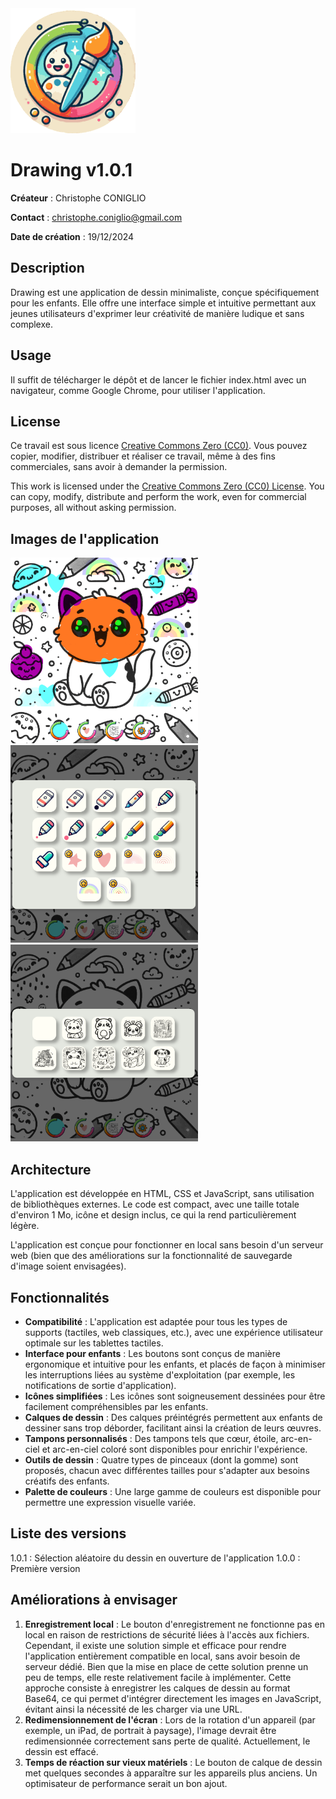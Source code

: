 <img src="./README/logo.png" alt="logo" width="200" />

# Drawing v1.0.1

**Créateur** : Christophe CONIGLIO

**Contact** : christophe.coniglio@gmail.com

**Date de création** : 19/12/2024

## Description
Drawing est une application de dessin minimaliste, conçue spécifiquement pour les enfants. Elle offre une interface simple et intuitive permettant aux jeunes utilisateurs d'exprimer leur créativité de manière ludique et sans complexe.

## Usage
Il suffit de télécharger le dépôt et de lancer le fichier index.html avec un navigateur, comme Google Chrome, pour utiliser l'application.

## License
Ce travail est sous licence [Creative Commons Zero (CC0)](https://creativecommons.org/publicdomain/zero/1.0/).
Vous pouvez copier, modifier, distribuer et réaliser ce travail, même à des fins commerciales, sans avoir à demander la permission.

This work is licensed under the [Creative Commons Zero (CC0) License](https://creativecommons.org/publicdomain/zero/1.0/).
You can copy, modify, distribute and perform the work, even for commercial purposes, all without asking permission.

## Images de l'application

<img src="./README/image001.png" alt="image app" width="300" />
<img src="./README/image002.png" alt="image app" width="300" />
<img src="./README/image003.png" alt="image app" width="300" />

## Architecture
L'application est développée en HTML, CSS et JavaScript, sans utilisation de bibliothèques externes. Le code est compact, avec une taille totale d'environ 1 Mo, icône et design inclus, ce qui la rend particulièrement légère.

L'application est conçue pour fonctionner en local sans besoin d'un serveur web (bien que des améliorations sur la fonctionnalité de sauvegarde d'image soient envisagées).

## Fonctionnalités
- **Compatibilité** : L'application est adaptée pour tous les types de supports (tactiles, web classiques, etc.), avec une expérience utilisateur optimale sur les tablettes tactiles.
- **Interface pour enfants** : Les boutons sont conçus de manière ergonomique et intuitive pour les enfants, et placés de façon à minimiser les interruptions liées au système d'exploitation (par exemple, les notifications de sortie d'application).
- **Icônes simplifiées** : Les icônes sont soigneusement dessinées pour être facilement compréhensibles par les enfants.
- **Calques de dessin** : Des calques préintégrés permettent aux enfants de dessiner sans trop déborder, facilitant ainsi la création de leurs œuvres.
- **Tampons personnalisés** : Des tampons tels que cœur, étoile, arc-en-ciel et arc-en-ciel coloré sont disponibles pour enrichir l'expérience.
- **Outils de dessin** : Quatre types de pinceaux (dont la gomme) sont proposés, chacun avec différentes tailles pour s'adapter aux besoins créatifs des enfants.
- **Palette de couleurs** : Une large gamme de couleurs est disponible pour permettre une expression visuelle variée.

## Liste des versions
1.0.1 : Sélection aléatoire du dessin en ouverture de l'application
1.0.0 : Première version

## Améliorations à envisager
1. **Enregistrement local** : Le bouton d'enregistrement ne fonctionne pas en local en raison de restrictions de sécurité liées à l'accès aux fichiers. Cependant, il existe une solution simple et efficace pour rendre l'application entièrement compatible en local, sans avoir besoin de serveur dédié. Bien que la mise en place de cette solution prenne un peu de temps, elle reste relativement facile à implémenter. Cette approche consiste à enregistrer les calques de dessin au format Base64, ce qui permet d'intégrer directement les images en JavaScript, évitant ainsi la nécessité de les charger via une URL.
2. **Redimensionnement de l'écran** : Lors de la rotation d'un appareil (par exemple, un iPad, de portrait à paysage), l'image devrait être redimensionnée correctement sans perte de qualité. Actuellement, le dessin est effacé.
3. **Temps de réaction sur vieux matériels** : Le bouton de calque de dessin met quelques secondes à apparaître sur les appareils plus anciens. Un optimisateur de performance serait un bon ajout.


